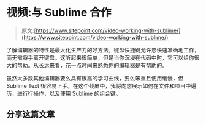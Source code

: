 # 视频:与 Sublime 合作

> 原文:[https://www.sitepoint.com/video-working-with-sublime/](https://www.sitepoint.com/video-working-with-sublime/)

了解编辑器的特性是最大化生产力的好方法。键盘快捷键允许您快速准确地工作，而无需将手离开键盘。这听起来很简单，但是当你沉浸在代码中时，它可以给你很大的帮助。从长远来看，花一点时间来熟悉你的编辑器是有帮助的。

虽然大多数其他编辑器要么具有很高的学习曲线，要么笨重且使用缓慢，但 Sublime Text 很容易上手。在这个截屏中，我将向您展示如何在文件和项目中遍历，进行行操作，以及使用 Sublime 的组合键。

## 分享这篇文章